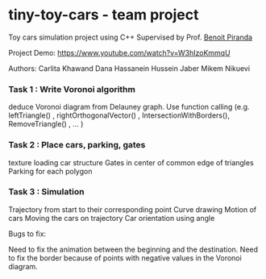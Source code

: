 # tiny-toy-cars - team project

Toy cars simulation project using C++
Supervised by Prof. [Benoit Piranda](https://www.femto-st.fr/fr/personnel-femto/bpiranda)

Project Demo: https://www.youtube.com/watch?v=W3hIzoKmmqU

Authors:
Carlita Khawand
Dana Hassanein
Hussein Jaber
Mikem Nikuevi


### Task 1 : Write Voronoi algorithm
deduce Voronoi diagram from Delauney graph. Use function calling (e.g. leftTriangle() , rightOrthogonalVector() , IntersectionWithBorders(), RemoveTriangle() , … )

### Task 2 : Place cars, parking, gates
texture loading
car structure
Gates in center of common edge of triangles
Parking for each polygon

### Task 3 : Simulation
Trajectory from start to their corresponding point
Curve drawing
Motion of cars 
Moving the cars on trajectory
Car orientation using angle


Bugs to fix:

Need to fix the animation between the beginning and the destination.
Need to fix the border because of points with negative values in the Voronoi diagram.

